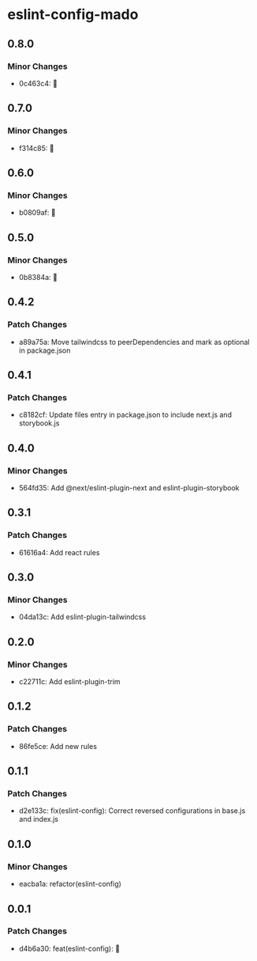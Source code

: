 # eslint-config-mado

## 0.8.0

### Minor Changes

- 0c463c4: 🔧

## 0.7.0

### Minor Changes

- f314c85: 🚀

## 0.6.0

### Minor Changes

- b0809af: 🚀

## 0.5.0

### Minor Changes

- 0b8384a: 🚀

## 0.4.2

### Patch Changes

- a89a75a: Move tailwindcss to peerDependencies and mark as optional in package.json

## 0.4.1

### Patch Changes

- c8182cf: Update files entry in package.json to include next.js and storybook.js

## 0.4.0

### Minor Changes

- 564fd35: Add @next/eslint-plugin-next and eslint-plugin-storybook

## 0.3.1

### Patch Changes

- 61616a4: Add react rules

## 0.3.0

### Minor Changes

- 04da13c: Add eslint-plugin-tailwindcss

## 0.2.0

### Minor Changes

- c22711c: Add eslint-plugin-trim

## 0.1.2

### Patch Changes

- 86fe5ce: Add new rules

## 0.1.1

### Patch Changes

- d2e133c: fix(eslint-config): Correct reversed configurations in base.js and index.js

## 0.1.0

### Minor Changes

- eacba1a: refactor(eslint-config)

## 0.0.1

### Patch Changes

- d4b6a30: feat(eslint-config): 🎉
